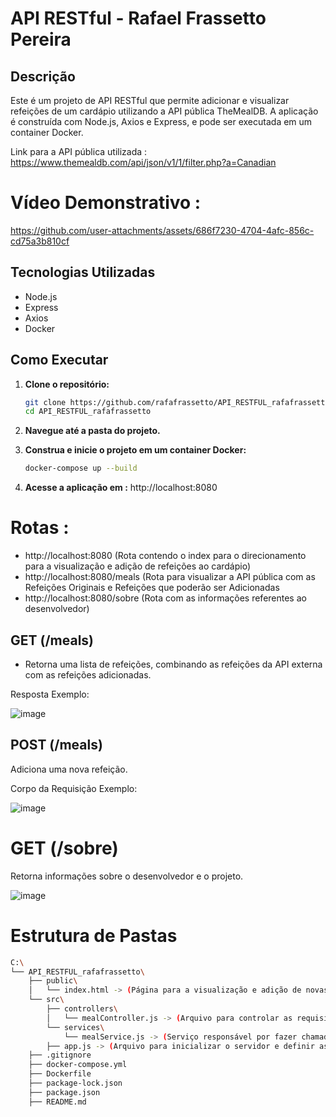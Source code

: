 # API RESTful - Rafael Frassetto Pereira

## Descrição

Este é um projeto de API RESTful que permite adicionar e visualizar refeições de um cardápio utilizando a API pública TheMealDB. A aplicação é construída com Node.js, Axios e Express, e pode ser executada em um container Docker.

Link para a API pública utilizada : https://www.themealdb.com/api/json/v1/1/filter.php?a=Canadian

# Vídeo Demonstrativo :



https://github.com/user-attachments/assets/686f7230-4704-4afc-856c-cd75a3b810cf



## Tecnologias Utilizadas

- Node.js
- Express
- Axios
- Docker

## Como Executar

1. **Clone o repositório:**
   ```bash
   git clone https://github.com/rafafrassetto/API_RESTFUL_rafafrassetto.git
   cd API_RESTFUL_rafafrassetto

2. **Navegue até a pasta do projeto.**

3. **Construa e inicie o projeto em um container Docker:**
   ```bash
   docker-compose up --build

4. **Acesse a aplicação em :**  http://localhost:8080

# Rotas :

- http://localhost:8080 (Rota contendo o index para o direcionamento para a visualização e adição de refeições ao cardápio)
- http://localhost:8080/meals (Rota para visualizar a API pública com as Refeições Originais e Refeições que poderão ser Adicionadas
- http://localhost:8080/sobre (Rota com as informações referentes ao desenvolvedor)


## GET (/meals)

- Retorna uma lista de refeições, combinando as refeições da API externa com as refeições adicionadas.

Resposta Exemplo:

![image](https://github.com/user-attachments/assets/6612ecbc-162d-44d2-afb9-10be6dd4b8f4)

## POST (/meals)

Adiciona uma nova refeição.

Corpo da Requisição Exemplo:

![image](https://github.com/user-attachments/assets/f31a5c3d-3dcb-41ca-af05-d502130cf886)

# GET (/sobre)

Retorna informações sobre o desenvolvedor e o projeto.

![image](https://github.com/user-attachments/assets/17065409-9b7e-4f94-8755-eaa4ff8838d5)

# Estrutura de Pastas

```bash
C:\
└── API_RESTFUL_rafafrassetto\
    ├── public\
    │   └── index.html -> (Página para a visualização e adição de novas refeições.)
    └── src\
        ├── controllers\
        │   └── mealController.js -> (Arquivo para controlar as requisições recebidas e usar o serviço para lidar com os dados.)
        └── services\
            └── mealService.js -> (Serviço responsável por fazer chamadas à API externa, neste caso, a TheMealDB.)
        ├── app.js -> (Arquivo para inicializar o servidor e definir as rotas para requisições GET e POST.)
    ├── .gitignore
    ├── docker-compose.yml  
    ├── Dockerfile
    ├── package-lock.json
    ├── package.json
    ├── README.md

